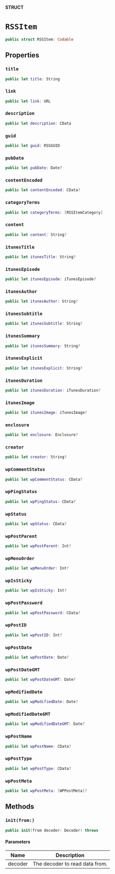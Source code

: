 **STRUCT**

# `RSSItem`

```swift
public struct RSSItem: Codable
```

## Properties
### `title`

```swift
public let title: String
```

### `link`

```swift
public let link: URL
```

### `description`

```swift
public let description: CData
```

### `guid`

```swift
public let guid: RSSGUID
```

### `pubDate`

```swift
public let pubDate: Date?
```

### `contentEncoded`

```swift
public let contentEncoded: CData?
```

### `categoryTerms`

```swift
public let categoryTerms: [RSSItemCategory]
```

### `content`

```swift
public let content: String?
```

### `itunesTitle`

```swift
public let itunesTitle: String?
```

### `itunesEpisode`

```swift
public let itunesEpisode: iTunesEpisode?
```

### `itunesAuthor`

```swift
public let itunesAuthor: String?
```

### `itunesSubtitle`

```swift
public let itunesSubtitle: String?
```

### `itunesSummary`

```swift
public let itunesSummary: String?
```

### `itunesExplicit`

```swift
public let itunesExplicit: String?
```

### `itunesDuration`

```swift
public let itunesDuration: iTunesDuration?
```

### `itunesImage`

```swift
public let itunesImage: iTunesImage?
```

### `enclosure`

```swift
public let enclosure: Enclosure?
```

### `creator`

```swift
public let creator: String?
```

### `wpCommentStatus`

```swift
public let wpCommentStatus: CData?
```

### `wpPingStatus`

```swift
public let wpPingStatus: CData?
```

### `wpStatus`

```swift
public let wpStatus: CData?
```

### `wpPostParent`

```swift
public let wpPostParent: Int?
```

### `wpMenuOrder`

```swift
public let wpMenuOrder: Int?
```

### `wpIsSticky`

```swift
public let wpIsSticky: Int?
```

### `wpPostPassword`

```swift
public let wpPostPassword: CData?
```

### `wpPostID`

```swift
public let wpPostID: Int?
```

### `wpPostDate`

```swift
public let wpPostDate: Date?
```

### `wpPostDateGMT`

```swift
public let wpPostDateGMT: Date?
```

### `wpModifiedDate`

```swift
public let wpModifiedDate: Date?
```

### `wpModifiedDateGMT`

```swift
public let wpModifiedDateGMT: Date?
```

### `wpPostName`

```swift
public let wpPostName: CData?
```

### `wpPostType`

```swift
public let wpPostType: CData?
```

### `wpPostMeta`

```swift
public let wpPostMeta: [WPPostMeta]?
```

## Methods
### `init(from:)`

```swift
public init(from decoder: Decoder) throws
```

#### Parameters

| Name | Description |
| ---- | ----------- |
| decoder | The decoder to read data from. |